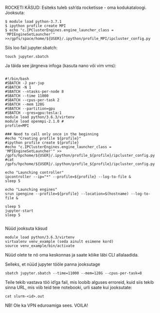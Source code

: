 ROCKETI KÄSUD:
Esiteks tuleb ssh’da rocketisse - oma kodukataloogi. Jooksuta:
```
$ module load python-3.7.1
$ ipython profile create MPI
$ echo "c.IPClusterEngines.engine_launcher_class = 'MPIEngineSetLauncher'" >>/gpfs/space/home/${USER}/.ipython/profile_MPI/ipcluster_config.py

```

Siis loo fail jupyter.sbatch:

```
touch jupyter.sbatch
```
Ja täida see järgneva infoga (kasuta nano või vim vms):
```

#!/bin/bash
#SBATCH -J par-jup
#SBATCH -N 1
#SBATCH --ntasks-per-node 8
#SBATCH --time 11000
#SBATCH --cpus-per-task 2
#SBATCH --mem 128G
#SBATCH --partition=gpu
#SBATCH --gres=gpu:tesla:1
module load python/3.6.3/virtenv
module load openmpi-2.1.0 #
profile=MPI

### Need to call only once in the beginning
#echo "Creating profile ${profile}"
#ipython profile create ${profile}
#echo "c.IPClusterEngines.engine_launcher_class = 'MPIEngineSetLauncher'" >> /gpfs/hpchome/${USER}/.ipython/profile_${profile}/ipcluster_config.py
#cat /gpfs/hpchome/${USER}/.ipython/profile_${profile}/ipcluster_config.py

echo "Launching controller"
ipcontroller --ip="*" --profile=${profile} --log-to-file &
sleep 5

echo "Launching engines"
srun ipengine --profile=${profile} --location=$(hostname) --log-to-file &

sleep 5
jupyter-start
sleep 5


```
Nüüd jooksuta käsud

```
module load python/3.6.3/virtenv
virtualenv venv_example (seda ainult esimene kord)
source venv_example/bin/activate
```

Nüüd olete te nö oma keskonnas ja saate kõike läbi CLI allalaadida.

Selleks, et nüüd jupyter tööle panna jooksutage

```
sbatch jupyter.sbatch --time=11000 --mem=128G --cpus-per-task=8
```

Teile tekib vastava töö id’ga fail, mis loobib alguses erroreid, kuid siis tekib sinna URL, mis viib teid teie notebooki, urli saate kui jooksutate:

```
cat slurm-<id>.out
```
NB! Ole ka VPN eduroamiga sees.
VOILA!
